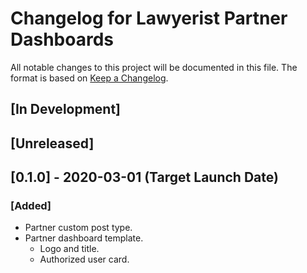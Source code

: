 # Changelog for Lawyerist Partner Dashboards

All notable changes to this project will be documented in this file. The format is based on [Keep a Changelog](https://keepachangelog.com/en/1.0.0/).

## [In Development]

## [Unreleased]

## [0.1.0] - 2020-03-01 (Target Launch Date)

### [Added]
- Partner custom post type.
- Partner dashboard template.
  - Logo and title.
  - Authorized user card.
